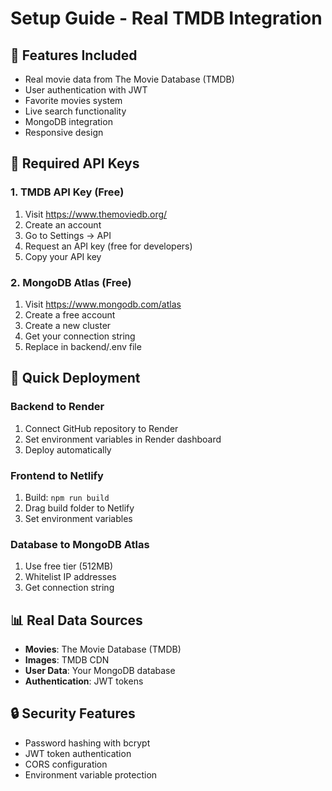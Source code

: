 # Setup Guide - Real TMDB Integration

## 🎯 Features Included
- Real movie data from The Movie Database (TMDB)
- User authentication with JWT
- Favorite movies system
- Live search functionality
- MongoDB integration
- Responsive design

## 🔑 Required API Keys

### 1. TMDB API Key (Free)
1. Visit https://www.themoviedb.org/
2. Create an account
3. Go to Settings → API
4. Request an API key (free for developers)
5. Copy your API key

### 2. MongoDB Atlas (Free)
1. Visit https://www.mongodb.com/atlas
2. Create a free account
3. Create a new cluster
4. Get your connection string
5. Replace in backend/.env file

## 🚀 Quick Deployment

### Backend to Render
1. Connect GitHub repository to Render
2. Set environment variables in Render dashboard
3. Deploy automatically

### Frontend to Netlify
1. Build: `npm run build`
2. Drag build folder to Netlify
3. Set environment variables

### Database to MongoDB Atlas
1. Use free tier (512MB)
2. Whitelist IP addresses
3. Get connection string

## 📊 Real Data Sources
- **Movies**: The Movie Database (TMDB)
- **Images**: TMDB CDN
- **User Data**: Your MongoDB database
- **Authentication**: JWT tokens

## 🔒 Security Features
- Password hashing with bcrypt
- JWT token authentication
- CORS configuration
- Environment variable protection
